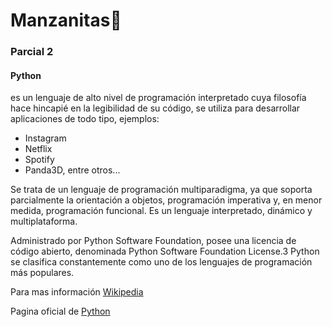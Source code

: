 # Manzanitas🍎
### Parcial 2

#### Python 

es un lenguaje de alto nivel de programación interpretado cuya filosofía hace hincapié en la legibilidad de su código, se utiliza para desarrollar aplicaciones de todo tipo, ejemplos: 

- Instagram
- Netflix
- Spotify
- Panda3D, entre otros...

Se trata de un lenguaje de programación multiparadigma, ya que soporta parcialmente la orientación a objetos, programación imperativa y, en menor medida, programación funcional. Es un lenguaje interpretado, dinámico y multiplataforma.


Administrado por Python Software Foundation, posee una licencia de código abierto, denominada Python Software Foundation License.3​ Python se clasifica constantemente como uno de los lenguajes de programación más populares.

Para mas información [Wikipedia](https://es.wikipedia.org/wiki/Python)

Pagina oficial de [Python](https://www.python.org/)